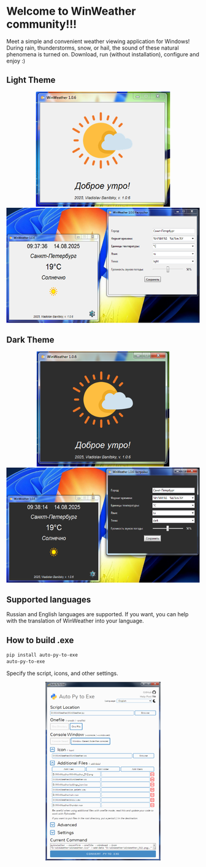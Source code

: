 # Welcome to WinWeather community!!!
Meet a simple and convenient weather viewing application for Windows! During rain, thunderstorms, snow, or hail, the sound of these natural phenomena is turned on. Download, run (without installation), configure and enjoy :)

## Light Theme
<div align="center">
  <img src="Screenshot_splash_screen_light.PNG" height="300"/> <img src="Screenshot_light.PNG" height="300"/>
</div>

## Dark Theme
<div align="center">
  <img src="Screenshot_splash_screen_dark.PNG" height="300"/> <img src="Screenshot_dark.PNG" height="300"/>
</div>

## Supported languages
Russian and English languages are supported.
If you want, you can help with the translation of WinWeather into your language.

## How to build .exe
```bash
pip install auto-py-to-exe
auto-py-to-exe
```
Specify the script, icons, and other settings.
<div align="center">
  <img src="Screenshot_how_to_build.png" width="300"/>
</div>
